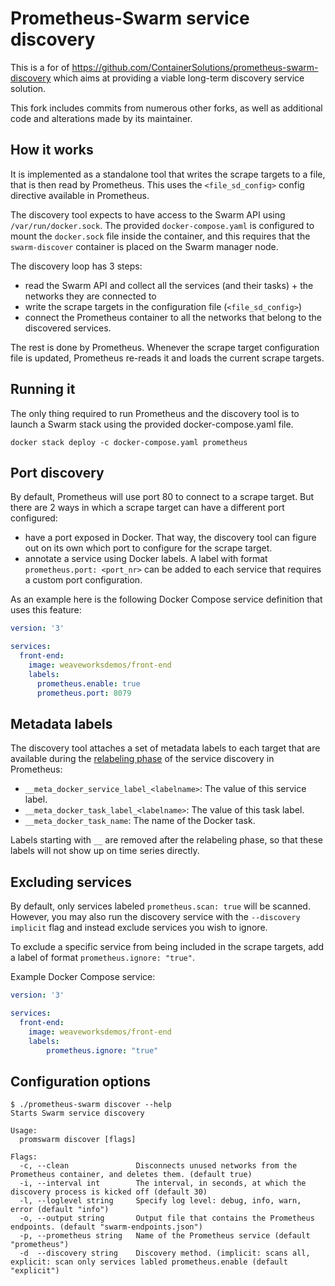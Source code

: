 # Prometheus-Swarm service discovery

This is a for of https://github.com/ContainerSolutions/prometheus-swarm-discovery which aims at providing a
viable long-term discovery service solution.

This fork includes commits from numerous other forks, as well
as additional code and alterations made by its maintainer.

## How it works

It is implemented as a standalone tool that writes the scrape targets to a file, that is then read by Prometheus. This uses the `<file_sd_config>` config
directive available in Prometheus.

The discovery tool expects to have access to the Swarm API using `/var/run/docker.sock`. The provided `docker-compose.yaml`
is configured to mount the `docker.sock` file inside the container, and this requires that the `swarm-discover` container
is placed on the Swarm manager node.

The discovery loop has 3 steps:

- read the Swarm API and collect all the services (and their tasks) + the networks they are connected to
- write the scrape targets in the configuration file (`<file_sd_config>`)
- connect the Prometheus container to all the networks that belong to the discovered services.

The rest is done by Prometheus. Whenever the scrape target configuration file is updated, Prometheus re-reads it and loads the current scrape targets.

## Running it

The only thing required to run Prometheus and the discovery tool is to launch a Swarm stack using the provided docker-compose.yaml
file.

```shell
docker stack deploy -c docker-compose.yaml prometheus
```

## Port discovery

By default, Prometheus will use port 80 to connect to a scrape target. But there are 2 ways in which a scrape target can have a different port configured:

- have a port exposed in Docker. That way, the discovery tool can figure out on its own which port to configure for the scrape target.
- annotate a service using Docker labels. A label with format `prometheus.port: <port_nr>` can be added to each service that requires a custom port configuration.

As an example here is the following Docker Compose service definition that uses this feature:

```yaml
version: '3'

services:
  front-end:
    image: weaveworksdemos/front-end
    labels:
      prometheus.enable: true
      prometheus.port: 8079
```

## Metadata labels

The discovery tool attaches a set of metadata labels to each target that are available during the [relabeling phase](https://prometheus.io/docs/operating/configuration/#<relabel_config>) of the service discovery in Prometheus:

- `__meta_docker_service_label_<labelname>`: The value of this service label.
- `__meta_docker_task_label_<labelname>`: The value of this task label.
- `__meta_docker_task_name`: The name of the Docker task.

Labels starting with `__` are removed after the relabeling phase, so that these labels will not show up on time series directly.

## Excluding services

By default, only services labeled `prometheus.scan: true` will be
scanned. However, you may also run the discovery service with the
`--discovery implicit` flag and instead exclude services you wish to
ignore.

To exclude a specific service from being included in the scrape targets, add a label of format `prometheus.ignore: "true"`.

Example Docker Compose service:

```yaml
version: '3'

services:
  front-end:
    image: weaveworksdemos/front-end
    labels:
        prometheus.ignore: "true"
```

## Configuration options

```shell
$ ./prometheus-swarm discover --help
Starts Swarm service discovery

Usage:
  promswarm discover [flags]

Flags:
  -c, --clean               Disconnects unused networks from the Prometheus container, and deletes them. (default true)
  -i, --interval int        The interval, in seconds, at which the discovery process is kicked off (default 30)
  -l, --loglevel string     Specify log level: debug, info, warn, error (default "info")
  -o, --output string       Output file that contains the Prometheus endpoints. (default "swarm-endpoints.json")
  -p, --prometheus string   Name of the Prometheus service (default "prometheus")
  -d  --discovery string    Discovery method. (implicit: scans all, explicit: scan only services labled prometheus.enable (default "explicit")
```
